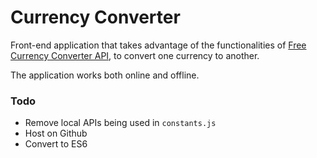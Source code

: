 # Currency Converter
Front-end application that takes advantage of the functionalities of [Free Currency Converter API](https://free.currencyconverterapi.com/), to convert one currency to another. 

The application works both online and offline.

### Todo
- Remove local APIs being used in `constants.js`
- Host on Github
- Convert to ES6
